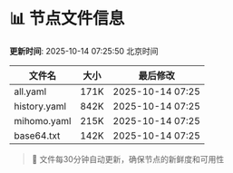 # 📊 节点文件信息

**更新时间**: 2025-10-14 07:25:50 北京时间

| 文件名 | 大小 | 最后修改 |
|--------|------|----------|
| all.yaml | 171K | 2025-10-14 07:25 |
| history.yaml | 842K | 2025-10-14 07:25 |
| mihomo.yaml | 215K | 2025-10-14 07:25 |
| base64.txt | 142K | 2025-10-14 07:25 |

> 🔄 文件每30分钟自动更新，确保节点的新鲜度和可用性
